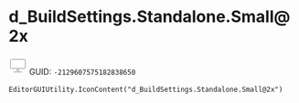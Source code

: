 # d_BuildSettings.Standalone.Small@2x
![](/img/d_BuildSettings.Standalone.Small@2x.png)
GUID: `-2129607575182838650`
```
EditorGUIUtility.IconContent("d_BuildSettings.Standalone.Small@2x")
```
